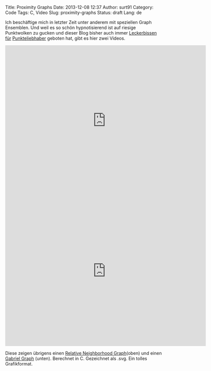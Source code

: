 Title: Proximity Graphs
Date: 2013-12-08 12:37
Author: surt91
Category: Code
Tags: C, Video
Slug: proximity-graphs
Status: draft
Lang: de

Ich beschäftige mich in letzter Zeit unter anderem mit speziellen Graph Ensemblen. Und weil es so schön hypnotisierend ist auf riesige Punktwolken zu gucken und dieser Blog bisher auch immer [Leckerbissen]({filename}/seltsamer-attraktor.md) [für]({filename}/conways-game-of-life.md) [Punkteliebhaber]({filename}/dreikorperproblem.md) geboten hat, gibt es hier zwei Videos.

<iframe allowfullscreen="" frameborder="0" height="480" src="https://www.youtube.com/embed/rltzi15mTM4?rel=0&amp;html5=1&amp;vq=hd720" width="640"></iframe>
<iframe allowfullscreen="" frameborder="0" height="480" src="https://www.youtube.com/embed/PcVZ2pG11GI?rel=0&amp;html5=1&amp;vq=hd720" width="640"></iframe>

Diese zeigen übrigens einen [Relative Neighborhood Graph](http://en.wikipedia.org/wiki/Relative_neighborhood_graph)(oben) und einen [Gabriel Graph](http://en.wikipedia.org/wiki/Gabriel_graph) (unten).
Berechnet in C. Gezeichnet als .svg. Ein tolles Grafikformat.
